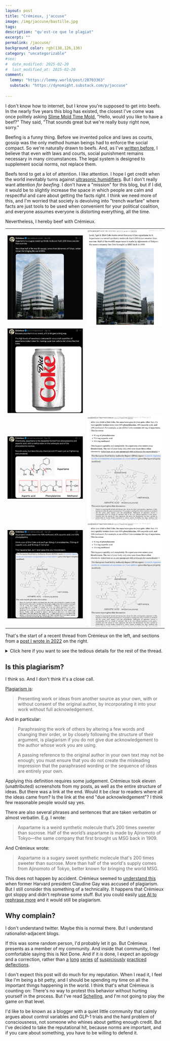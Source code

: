 ```yaml
---
layout: post
title: "Crémieux, j'accuse"
image: /img/jaccuse/bastille.jpg
tags: 
description: "qu'est-ce que le plagiat"
excerpt: ""
permalink: /jaccuse/
background_color: rgb(138,126,136)
category: "uncategorizable"
#seo:
#  date_modified: 2025-02-20
#  last_modified_at: 2025-02-20
comment:
  lemmy: "https://lemmy.world/post/28703363"
  substack: "https://dynomight.substack.com/p/jaccuse"

---
```


I don't know how to internet, but I know you're supposed to get into beefs. In the nearly five years this blog has existed, the closest I've come was once politely asking [Slime Mold Time Mold](https://slimemoldtimemold.com/), "Hello, would you like to have a beef?" They said, "That sounds great but we're really busy right now, sorry."

Beefing is a funny thing. Before we invented police and laws as courts, gossip was the only method human beings had to enforce the social compact. So we're naturally drawn to beefs. And, as I've [written before](https://dynomight.net/bad/), I believe that even *with* laws and courts, social punishment remains necessary in many circumstances. The legal system is designed to supplement social norms, not replace them.

Beefs tend to get a lot of attention. I like attention. I hope I get credit when the world inevitably turns against [ultrasonic humidifiers](https://dynomight.net/humidifiers/). But I don't really want attention *for beefing*. I don't have a "mission" for this blog, but if I did, it would be to slightly increase the space in which people are calm and respectful and care about getting the facts right. I think we need more of this, and I'm worried that society is devolving into "trench warfare" where facts are just tools to be used when convenient for your political coalition, and everyone assumes everyone is distorting everything, all the time.

Nevertheless, I hereby beef with Crémieux.

<table>
  <colgroup>
    <col style="width: 50%;">
    <col style="width: 50%;">
  </colgroup>
<tr>
<td><img src="/img/jaccuse/crem1.png"></td>
<td><img src="/img/jaccuse/dynm01.png"></td>
</tr>
<tr>
<td><img src="/img/jaccuse/crem2.png"></td>
<td></td>
</tr>
<tr>
<td><img src="/img/jaccuse/crem3.png"></td>
<td><img src="/img/jaccuse/dynm03.png"></td>
</tr>
<tr>
<td><img src="/img/jaccuse/crem4.png"></td>
<td><img src="/img/jaccuse/dynm04.png"></td>
</tr>
</table>

That's the start of a recent thread from Crémieux on the left, and sections from a [post I wrote in 2022](https://dynomight.net/aspartame/) on the right.

<details>
<summary>Click here if you want to see the tedious details for the rest of the thread.</summary>

<table>
  <colgroup>
    <col style="width: 50%;">
    <col style="width: 50%;">
  </colgroup>
<tr>
<td><img src="/img/jaccuse/crem4.png"></td>
<td><img src="/img/jaccuse/dynm04.png"></td>
</tr>
<tr>
<td><img src="/img/jaccuse/crem5.png"></td>
<td><img src="/img/jaccuse/dynm05.png"></td>
</tr>
<tr>
<td><img src="/img/jaccuse/crem6.png"></td>
<td><img src="/img/jaccuse/dynm06.png"></td>
</tr>
<tr>
<td><img src="/img/jaccuse/crem7.png"></td>
<td><img src="/img/jaccuse/dynm07.png"></td>
</tr>
<tr>
<td>
<img src="/img/jaccuse/crem8.png">
<img src="/img/jaccuse/crem9.png">
<img src="/img/jaccuse/crem10.png">
<img src="/img/jaccuse/crem11.png">
</td>
<td><img src="/img/jaccuse/dynm11.png"></td>
</tr>
<tr>
<td><img src="/img/jaccuse/crem12.png"></td>
<td><img src="/img/jaccuse/dynm12.png"></td>
</tr>
<tr>
<td><img src="/img/jaccuse/crem13.png"></td>
<td><img src="/img/jaccuse/dynm13.png"></td>
</tr>
<tr>
<td><img src="/img/jaccuse/crem14.png"><img src="/img/jaccuse/crem15.png"></td>
<td><img src="/img/jaccuse/dynm15.png"></td>
</tr>
<tr>
<td><img src="/img/jaccuse/crem16.png"></td>
<td><img src="/img/jaccuse/dynm16.png"><img src="/img/jaccuse/dynm16b.png"></td>
</tr>
<tr>
<td><img src="/img/jaccuse/crem17.png"></td>
<td><img src="/img/jaccuse/dynm17.png"></td>
</tr>
<tr>
<td><img src="/img/jaccuse/crem18.png"></td>
<td><img src="/img/jaccuse/dynm18.png"></td>
</tr>
<tr>
<td><img src="/img/jaccuse/crem19.png"></td>
<td><img src="/img/jaccuse/dynm19.png"></td>
</tr>
<tr>
<td><img src="/img/jaccuse/crem20.png"></td>
<td><img src="/img/jaccuse/dynm20.png"></td>
</tr>
<tr>
<td><img src="/img/jaccuse/crem21.png"></td>
<td><img src="/img/jaccuse/dynm21.png"></td>
</tr>
<tr>
<td><img src="/img/jaccuse/crem22.png"></td>
<td><img src="/img/jaccuse/dynm22.png"></td>
</tr>
<tr>
<td><img src="/img/jaccuse/crem23.png"></td>
<td><img src="/img/jaccuse/dynm23.png"></td>
</tr>
<tr>
<td><img src="/img/jaccuse/crem24.png"></td>
<td><img src="/img/jaccuse/dynm24.png"></td>
</tr>
<tr>
<td><img src="/img/jaccuse/crem25.png"><img src="/img/jaccuse/crem26.png"><img src="/img/jaccuse/crem27.png"><img src="/img/jaccuse/crem28.png"><img src="/img/jaccuse/crem29.png"><img src="/img/jaccuse/crem30.png"><img src="/img/jaccuse/crem31.png"><img src="/img/jaccuse/crem32.png"></td>
<td></td>
</tr>
</table>
</details>

## Is this plagiarism?

I think so. And I don't think it's a close call.

[Plagiarism is](https://www.ox.ac.uk/students/academic/guidance/skills/plagiarism):

> Presenting work or ideas from another source as your own, with or without consent of the original author, by incorporating it into your work without full acknowledgement.

And in particular:

> Paraphrasing the work of others by altering a few words and changing their order, or by closely following the structure of their argument, is plagiarism if you do not give due acknowledgement to the author whose work you are using.
> 
> A passing reference to the original author in your own text may not be enough; you must ensure that you do not create the misleading impression that the paraphrased wording or the sequence of ideas are entirely your own.

Applying this definition requires some judgement. Crémieux took eleven (unattributed) screenshots from my posts, as well as the entire structure of ideas. But there was a link at the end. Would it be clear to readers where all the ideas came from? Is the link at the end "due acknowledgement"? I think few reasonable people would say yes.

There are also several phrases and sentences that are taken verbatim or almost verbatim. E.g. I wrote:

> Aspartame is a weird synthetic molecule that’s 200 times sweeter than sucrose. Half of the world’s aspartame is made by Ajinomoto of Tokyo—the same company that first brought us MSG back in 1909.

And Crémieux wrote:

> Aspartame is a sugary sweet synthetic molecule that's 200 times sweeter than sucrose. More than half of the world's supply comes from Ajinomoto of Tokyo, better known for bringing the world MSG.

This does not happen by accident. Crémieux seemed to [understand this](https://xcancel.com/cremieuxrecueil/status/1776669348096057356) when former Harvard president Claudine Gay was accused of plagiarism. But I still consider this something of a technicality. It happens that Crémieux got sloppy and didn't rephrase some stuff. But you could easily [use AI to rephrase more](https://dynomight.net/ideas/) and it would still be plagiarism.

## Why complain?

I don't understand twitter. Maybe this is normal there. But I understand rationalist-adjacent blogs.

If this was some random person, I'd probably let it go. But Crémieux presents as a member of my community. And inside that community, I feel comfortable saying this is Not Done. And if it *is* done, I expect an apology and a correction, rather than [a](https://xcancel.com/cremieuxrecueil/status/1915118203849654367#m) [long](https://xcancel.com/cremieuxrecueil/status/1915430350634856696#m) [series](https://xcancel.com/cremieuxrecueil/status/1915431820427985167#m) [of](https://xcancel.com/cremieuxrecueil/status/1915433614201786671#m) [suspiciously](https://xcancel.com/cremieuxrecueil/status/1915435307232628749#m) [practiced](https://xcancel.com/cremieuxrecueil/status/1915436731383587065#m) [deflections](https://xcancel.com/cremieuxrecueil/status/1915438097094828380#m).

I don't expect this post will do much for my reputation. When I read it, I feel like I'm being a bit petty, and I should be spending my time on all the important things happening in the world. I think that's what Crémieux is counting on: There's no way to protest this behavior without hurting yourself in the process. But I've read [Schelling](https://en.wikipedia.org/wiki/Thomas_Schelling#The_Strategy_of_Conflict_(1960)), and I'm not going to play the game on that level.

I'd like to be known as a blogger with a quiet little community that calmly argues about control variables and GLP-1 trials and the hard problem of consciousness, not someone who whines about getting enough credit. But I've decided to take the reputational hit, because norms are important, and if you care about something, you have to be willing to defend it.